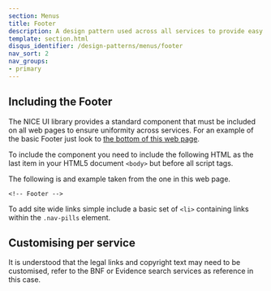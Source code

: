 ```yaml
---
section: Menus
title: Footer
description: A design pattern used across all services to provide easy access to other services and display associative information
template: section.html
disqus_identifier: /design-patterns/menus/footer
nav_sort: 2
nav_groups:
- primary
---
```


## Including the Footer

The NICE UI library provides a standard component that must be included on all
web pages to ensure uniformity across services. For an example of the basic
Footer just look to <a href="#footer">the bottom of this web page</a>.

To include the component you need to include the following HTML as the last item
in your HTML5 document <code>&lt;body&gt;</code> but before all script tags.

The following is and example taken from the one in this web page.

<pre class="prettyprint linenums footer-code"><code>&lt;!-- Footer --&gt;
</code></pre>

To add site wide links simple include a basic set of <code>&lt;li&gt;</code>
containing links within the <code>.nav-pills</code> element.

## Customising per service

It is understood that the legal links and copyright text may need to be
customised, refer to the BNF or Evidence search services as reference in
this case.
